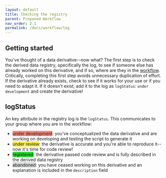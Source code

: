 ```yaml
---
layout: default
title: Checking the registry
parent: Proposed Workflow
nav_order: 2.1
permalink: /docs/workflow/log
---
```


## Getting started
You've thought of a data derivative--now what? The first step is to check the derived data registry, specifically the log, to see if someone else has already worked on this derivative, and if so, where are they in the [workflow](docs/workflow/workflow.md). Critically, completing this first step avoids unnecessary duplication of effort. If the derivative already exists, check to see if it works for your use or if you need to adapt it. If it doesn't exist, add it to the log as `logStatus`: `under development` and create the derivative! 

## logStatus

An key attribute in the registry log is the `logStatus`. This communicates to your group where you are in the workflow:

* <span style="background-color: #F88379">under development</span>: you've conceptualized the data derivative and are working on developing and testing the script to generate it
* <span style="background-color: #fcea50">under review</span>: the derivative is accurate and you're able to reproduce it--now it's time for code review!
* <span style="background-color: #24db2f">registered</span>: the derivative passed code review and is fully described in the derived data registry
* <span style="background-color: #d4d6d6">abandoned</span>: you have ceased working on this derivative and an explanation is included in the `description` field 
